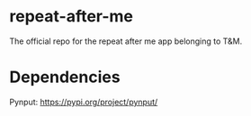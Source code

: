 # repeat-after-me
 The official repo for the repeat after me app belonging to T&M.

# Dependencies
Pynput: https://pypi.org/project/pynput/

